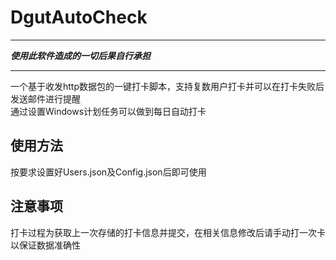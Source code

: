 # DgutAutoCheck
***
***使用此软件造成的一切后果自行承担***  
***
一个基于收发http数据包的一键打卡脚本，支持复数用户打卡并可以在打卡失败后发送邮件进行提醒  
通过设置Windows计划任务可以做到每日自动打卡

## 使用方法
按要求设置好Users.json及Config.json后即可使用

## 注意事项
打卡过程为获取上一次存储的打卡信息并提交，在相关信息修改后请手动打一次卡以保证数据准确性
